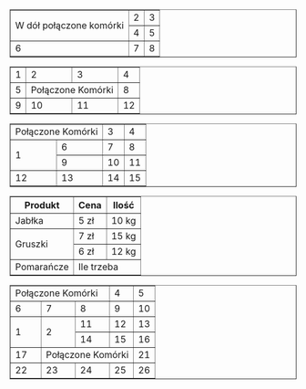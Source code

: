 <!DOCTYPE="html">
<html lang="pl"
<head>
  <meta charset="UTF-8">
  <title>Tabelki</title>
</html>
<body>
  <table border="1">
    <tr>
        <td rowspan="2"> W dół połączone komórki</td>
        <td> 2</td>
        <td> 3</td>
    </tr>
    <tr>
        <td> 4</td>
        <td> 5</td>
    </tr>
    <tr>
        <td> 6</td>
        <td> 7</td>
        <td> 8</td>
    </tr>
  </table>
  
  <table border="1">
    <tr>
        <td> 1</td>
        <td> 2</td>
        <td> 3</td>
        <td> 4</td>
    </tr>
    <tr>
        <td> 5</td>
        <td colspan="2">Połączone Komórki</td>
        <td> 8</td>
    </tr>
    <tr>
        <td> 9</td>
        <td> 10</td>
        <td> 11</td>
        <td> 12</td>
    </tr>
</table>

  <table border="1">
    <tr>
        <td colspan="2">Połączone Komórki</td>
        <td> 3</td>
        <td> 4</td>
    </tr>
    <tr>
        <td rowspan="2"> 1</td>
        <td> 6</td>
        <td> 7</td>
        <td> 8</td>
    </tr>
    <tr>
        <td> 9</td>
        <td> 10</td>
        <td> 11</td>
    </tr>
    <tr>
        <td> 12</td>
        <td> 13</td>
        <td> 14</td>
        <td> 15</td>
    </tr>
</table>

  <table border="1">
    <tr>
        <th>Produkt</th>
        <th>Cena</th>
        <th>Ilość</th>
    </tr>
    <tr>
        <td>Jabłka</td>
        <td>5 zł</td>
        <td>10 kg</td>
    </tr>
    <tr>
        <td rowspan="2">Gruszki </td>
        <td>7 zł</td>
        <td>15 kg</td>
    </tr>
    <tr>
        <td>6 zł</td>
        <td>12 kg</td>
    </tr>
    <tr>
        <td>Pomarańcze</td>
        <td colspan="2">Ile trzeba </td>
    </tr>
</table>

  <table border="1">
    <tr>
        <td colspan="3">Połączone Komórki </td>
        <td> 4</td>
        <td> 5</td>
    </tr>
    <tr>
        <td> 6</td>
        <td> 7</td>
        <td> 8</td>
        <td> 9</td>
        <td> 10</td>
    </tr>
    <tr>
        <td rowspan="2"> 1 </td>
        <td rowspan="2"> 2 </td>
        <td> 11</td>
        <td> 12</td>
        <td> 13</td>
    </tr>
    <tr>
        <td> 14</td>
        <td> 15</td>
        <td> 16</td>
    </tr>
    <tr>
        <td> 17</td>
        <td colspan="3">Połączone Komórki</td>
        <td> 21</td>
    </tr>
    <tr>
        <td> 22</td>
        <td> 23</td>
        <td> 24</td>
        <td> 25</td>
        <td> 26</td>
    </tr>
</table>

</body>
